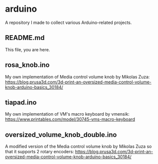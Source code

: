 # arduino
A repository I made to collect various Arduino-related projects.

## README.md
This file, you are here.

## rosa_knob.ino
My own implementation of Media control volume knob by Mikolas Zuza:
https://blog.prusa3d.com/3d-print-an-oversized-media-control-volume-knob-arduino-basics_30184/

## tiapad.ino
My own implementation of VM's macro keyboard by vmensik:
https://www.printables.com/model/30745-vms-macro-keyboard

## oversized_volume_knob_double.ino
A modified version of the Media control volume knob by Mikolas Zuza so that it supports 2 rotary encoders:
https://blog.prusa3d.com/3d-print-an-oversized-media-control-volume-knob-arduino-basics_30184/
